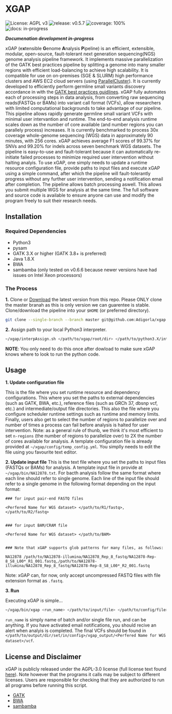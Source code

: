 # XGAP

![License: AGPL v3](https://img.shields.io/badge/License-AGPL%20v3-blue.svg)
![release: v0.5.7](https://img.shields.io/badge/release-v0.5.7-green)
![coverage: 100%](https://img.shields.io/badge/coverage-100%25-brightgreen)
![docs: in-progress](https://img.shields.io/badge/docs-in--progress-yellow)

_**Documenation development in-progress**_

xGAP (e**x**tensible **G**enome **A**nalysis **P**ipeline) is an efficient, extensible, modular, open-source, fault-tolerant next generation sequencing(NGS) genome analysis pipeline framework. It implements massive parallelization of the GATK best practices pipeline  by splitting a genome into many smaller regions with efficient load-balancing to achieve high scalability. It is compatible for use on on-premises (SGE & SLURM) high performance clusters and AWS EC2 cloud servers (using [ParallelCluster](https://github.com/aws/aws-parallelcluster)). It is currently developed to efficiently perform germline small variants discovery accordance in with the [GATK best practices guidlines](https://gatk.broadinstitute.org/hc/en-us/articles/360035535932-Germline-short-variant-discovery-SNPs-Indels-). xGAP fully automates each of processing steps in data analysis, from converting raw sequencing reads(FASTQs or BAMs) into variant call format (VCFs), allow researchers with limited computational backgrounds to take advantage of our pipeline. This pipeline allows rapidly generate germline small variant VCFs with minimal user intervantion and runtime. The end-to-end analysis runtime scales down as the number of core available (and number regions you can parallely process) increases. It is currently benchmarked to process 30x coverage whole-genome sequencing (WGS) data in approximately 90 minutes, with 256 cores. xGAP achieves average F1 scores of 99.37% for SNVs and 99.20% for indels across seven benchmark WGS datasets. The pipeline is easy-to-use and fault-tolerant because it can automatically re-initiate failed processes to minimize required user intervention without halting analyis. To use xGAP, one simply needs to update a runtime resource configuration file, provide paths to input files and execute xGAP using a simple command, after which the pipeline will fault-tolerantly progress without any further user intervention, sending a notification email after completion. The pipeline allows batch processing aswell. This allows you submit multiple WGS for analysis at the same time. The full software and source code is available to ensure anyone can use and modify the program freely to suit their research needs. 


## Installation

### Required Dependencies

* Python3
* pysam
* GATK 3.X or higher (GATK 3.8+ is preferred)
* Java 1.8.X
* BWA
* sambamba (only tested on v0.6.6 because newer versions have had issues on Intel Xeon processors)

### The Process

**1.** Clone or [Download](https://github.com/Adigorla/xgap/archive/master.zip) the latest version from this repo. Please ONLY clone the master branah as this is only version we can guarentee is stable. Clone/download the pipeline into your `$HOME` (or preferred directory).

```bash
git clone --single-branch --branch master git@github.com:Adigorla/xgap.git
```
**2.** Assign path to your local Python3 interpreter. 

```bash
~/xgap/interpAssign.sh </path/to/xgap/root/dir> </path/to/python3.X/interpreter>
```

**NOTE**: You only need to do this once after dowload to make sure xGAP knows where to look to run the python code. 


## Usage

**1. Update configuration file**

This is the file where you set runtime resource and dependency configurations. This where you set the paths to external dependencies (such as GATK, BWA, etc.),  reference files (such as GRCh 37, dbsnp vcf, etc.) and intermediate/output file directories. This also the file where you configure scheduler runtime settings such as runtime and memory limits. Finally, users also get to select the number of regions to parallelize over and number of times a process can fail before analysis is halted for user intervention. Note: as a general rule of thunb, we think it's most efficient to set `n-regions` (the number of regions to parallelize over) to 2X the number of cores available for analysis. A template configuration file is already provided at `~/xgap/config/temp_config.yml`. You simplly needs to edit the file using you favourite text editor.

**2. Update input file**
This is the text file where you set the paths to input files (FASTQs or BAMs) for analysis. A template input file in provide at `~/xgap/bin/NA12878.txt`. For bacth analysis follow the same format where each line should refer to single genome. Each line of the input file should refer to a single genome in the following format depending on the input format:

```
### for input pair-end FASTQ files

<Perfered Name for WGS dataset> </path/to/R1/fastq>,</path/to/R2/fastq>


### for input BAM/CRAM file

<Perfered Name for WGS dataset> </path/to/BAM> 


### Note that xGAP supports glob patterns for many files, as follows:

NA12878 /path/to/NA12878-illumina/NA12878_Rep_8_fastq/NA12878-Rep-8_S8_L00*_R1_001.fastq,/path/to/NA12878-illumina/NA12878_Rep_8_fastq/NA12878-Rep-8_S8_L00*_R2_001.fastq

```
Note: xGAP can, for now, only accept uncompressed FASTQ files with file extension format as `.fastq`.


**3. Run**

Executing xGAP is simple... 

```bash
~/xgap/bin/xgap <run_name> </path/to/input/file> </path/to/config/file>
```

`run_name` is simply name of batch and/or single file run, and can be anything. If you have activated email notifications, you should recive an alert when analyis is completed. The final VCFs should be found in `</path/to/output/dir/set/in/config>/xgap_output/<Perfered Name for WGS dataset>/vcf`.

## License and Disclaimer

xGAP is publicly released under the AGPL-3.0 license (full license text found [here](https://github.com/Adigorla/xgap/blob/master/LICENSE)). Note however that the programs it calls may be subject to different licenses. Users are responsible for checking that they are authorized to run all programs before running this script.
* [GATK](https://github.com/broadinstitute/gatk/blob/master/LICENSE.TXT)
* [BWA](http://bio-bwa.sourceforge.net/bwa.shtml#13)
* [sambamba](https://github.com/biod/sambamba/blob/master/LICENSE)
